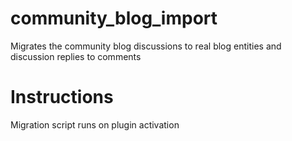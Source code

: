 # community_blog_import
Migrates the community blog discussions to real blog entities and discussion replies to comments

# Instructions

Migration script runs on plugin activation